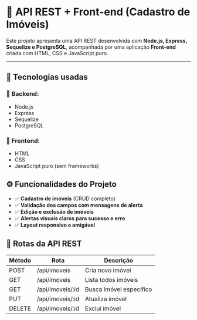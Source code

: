 # 📌 API REST + Front-end (Cadastro de Imóveis)

Este projeto apresenta uma API REST desenvolvida com **Node.js, Express, Sequelize e PostgreSQL**, acompanhada por uma aplicação **Front-end** criada com HTML, CSS e JavaScript puro.

---

## 🚧 Tecnologias usadas

### 🔹 Backend:
- Node.js
- Express
- Sequelize
- PostgreSQL

### 🔹 Frontend:
- HTML
- CSS
- JavaScript puro (sem frameworks)

## ⚙️ Funcionalidades do Projeto

- ✅ **Cadastro de imóveis** (CRUD completo)
- ✅ **Validação dos campos com mensagens de alerta**
- ✅ **Edição e exclusão de imóveis**
- ✅ **Alertas visuais claros para sucesso e erro**
- ✅ **Layout responsivo e amigável**


## 📌 Rotas da API REST

| Método | Rota          | Descrição                 |
|--------|---------------|---------------------------|
| POST   | /api/imoveis  | Cria novo imóvel          |
| GET    | /api/imoveis  | Lista todos imóveis       |
| GET    | /api/imoveis/:id | Busca imóvel específico |
| PUT    | /api/imoveis/:id | Atualiza imóvel         |
| DELETE | /api/imoveis/:id | Exclui imóvel           |
